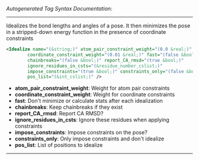 _Autogenerated Tag Syntax Documentation:_

---
Idealizes the bond lengths and angles of a pose. It then minimizes the pose in a stripped-down energy function in the presence of coordinate constraints

```xml
<Idealize name="(&string;)" atom_pair_constraint_weight="(0.0 &real;)"
        coordinate_constraint_weight="(0.01 &real;)" fast="(false &bool;)"
        chainbreaks="(false &bool;)" report_CA_rmsd="(true &bool;)"
        ignore_residues_in_csts="(&residue_number_cslist;)"
        impose_constraints="(true &bool;)" constraints_only="(false &bool;)"
        pos_list="(&int_cslist;)" />
```

-   **atom_pair_constraint_weight**: Weight for atom pair constraints
-   **coordinate_constraint_weight**: Weight for coordinate constraints
-   **fast**: Don't minimize or calculate stats after each idealization
-   **chainbreaks**: Keep chainbreaks if they exist
-   **report_CA_rmsd**: Report CA RMSD?
-   **ignore_residues_in_csts**: Ignore these residues when applying constraints
-   **impose_constraints**: Impose constraints on the pose?
-   **constraints_only**: Only impose constraints and don't idealize
-   **pos_list**: List of positions to idealize

---
